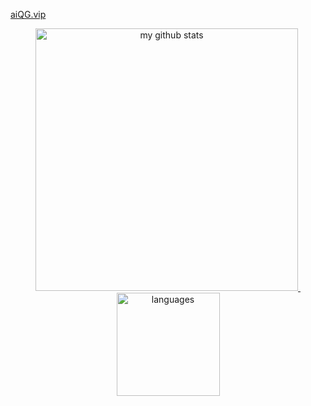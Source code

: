 [aiQG.vip](aiQG.vip)

<!-- status codes -->
<a align="center" href="aiQG.vip">
    <p align="center">
    <img src="https://github-readme-stats.vercel.app/api?username=aiQG&show_icons=true&theme=tokyonight" alt="my github stats" width="420"/>&nbsp;<img src="https://github-readme-stats.vercel.app/api/top-langs/?username=aiQG&layout=compact&theme=tokyonight" alt="languages" height="165">
    </p>
</a>
